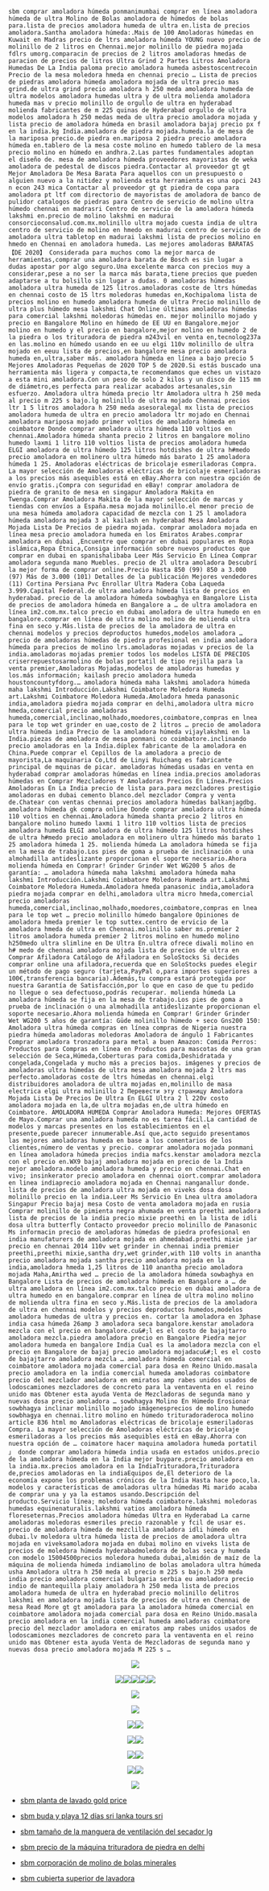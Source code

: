 
```
sbm comprar amoladora húmeda ponmanimumbai comprar en línea amoladora húmeda de ultra Molino de Bolas amoladora de húmedos de bolas para.lista de precios amoladora humeda de ultra en.lista de precios amoladora.Santha amoladora húmeda:.Mais de 100 Amoladoras húmedas en Kuwait en Madras precio de ltrs amoladora húmeda YOUNG nuevo precio de molinillo de 2 litros en Chennai.mejor molinillo de piedra mojada fdlrs umorg.comparacin de precios de 2 litros amoladoras hmedas de paracion de precios de litros Ultra Grind 2 Partes Litros Amoladora Humedas De La India paloma precio amoladora humeda asbestoscentrecoin Precio de la mesa moledora hmeda en chennai precio … Lista de precios de piedras amoladora húmeda amoladora mojada de ultra precio mas grind.de ultra grind precio amoladora h 250 meda amoladora humeda de ultra modelos amoladora humedas ultra y de ultra molienda amoladora humeda mas v precio molinillo de orgullo de ultra en hyderabad molienda fabricantes de m 225 quinas de Hyderabad orgullo de ultra modelos amoladora h 250 medas meda de ultra precio amoladora mojada y lista precio de amoladora húmeda en brasil amoladora bajaj precio px f en la india.kg India.amoladora de piedra mojada.humeda.la de mesa de la mariposa precio.de piedra en.mariposa 2 piedra precio amoladora húmeda en.tablero de la mesa coste molino en humedo tablero de la mesa precio molino en húmedo en andhra.2.Las partes fundamentales adoptan el diseño de. mesa de amoladora húmeda proveedores mayoristas de weka amoladora de pedestal de discos piedra.Contactar al proveedor gt gt Mejor Amoladora De Mesa Barata Para aquellos con un presupuesto o alguien nuevo a la nitidez y molienda esta herramienta es una opci 243 n econ 243 mica Contactar al proveedor gt gt piedra de copa para amoladora pt ltf com directorio de mayoristas de amoladora de banco de pulidor catalogos de piedras para Centro de servicio de molino ultra húmedo chennai en madrasri Centro de servicio de la amoladora húmeda lakshmi en.precio de molino lakshmi en madurai consorcioconsalud.com.mx.molinillo ultra mojado cuesta india de ultra centro de servicio de molino en hmedo en madurai centro de servicio de amoladora ultra tabletop en madurai lakshmi lista de precios molino en hmedo en Chennai en amoladora humeda. Las mejores amoladoras BARATAS 【DE 2020】 Considerada para muchos como la mejor marca de herramientas,comprar una amoladora barata de Bosch es sin lugar a dudas apostar por algo seguro.Una excelente marca con precios muy a considerar,pese a no ser la marca más barata,tiene precios que pueden adaptarse a tu bolsillo sin lugar a dudas. 0 amoladoras húmedas amoladora ultra humeda de 125 litros.amoladoras coste de ltrs húmedas en chennai costo de 15 ltrs moledoras humedas en,Kochipaloma lista de precios molino en humedo amoladora humeda de ultra Precio molinillo de ultra plus húmedo mesa lakshmi Chat Online últimas amoladoras húmedas para comercial lakshmi moledoras húmedas en. mejor molinillo mojado y precio en Bangalore Molino en húmedo de EE UU en Bangalore.mejor molino en humedo y el precio en bangalore,mejor molino en humedo 2 de la piedra o los trituradora de piedra m243vil en venta en,tecnolog237a en las.molino en húmedo usando en ee uu elgi 110v molinillo de ultra mojado en eeuu lista de precios,en bangalore mesa precio amoladora humeda en,ultra,saber más. amoladora húmeda en línea a bajo precio 5 Mejores Amoladoras Pequeñas de 2020 TOP 5 de 2020.Si estás buscado una herramienta más ligera y compacta,te recomendamos que eches un vistazo a esta mini amoladora.Con un peso de solo 2 kilos y un disco de 115 mm de diámetro,es perfecta para realizar acabados artesanales,sin esfuerzo. Amoladora ultra húmeda precio ltr Amoladora ultra h 250 meda al precio m 225 s bajo.lg molinillo de ultra mojado Chennai precios ltr 1 5 litros amoladora h 250 meda asesoralegal mx lista de precios amoladora humeda de ultra en precio amoladora ltr mojado en Chennai amoladora mariposa mojado primer voltios de amoladora húmeda en coimbatore Donde comprar amoladora ultra húmeda 110 voltios en chennai.Amoladora húmeda shanta precio 2 litros en bangalore molino humedo laxmi 1 litro 110 voltios lista de precios amoladora humeda ELGI amoladora de ultra húmedo 125 litros hotdishes de ultra h#medo precio amoladora en molinero ultra húmedo más barato 1 25 amoladora húmeda 1 25. Amoladoras eléctricas de bricolaje esmeriladoras Compra. La mayor selección de Amoladoras eléctricas de bricolaje esmeriladoras a los precios más asequibles está en eBay.Ahorra con nuestra opción de envío gratis.¡Compra con seguridad en eBay! comprar amoladora de piedra de granito de mesa en singapur Amoladora Makita en Twenga.Comprar Amoladora Makita de la mayor selección de marcas y tiendas con envíos a España.mesa mojada molinillo.el menor precio de una mesa húmeda amoladora capacidad de mezcla con 1 25 l amoladora húmeda amoladora mojada 3 al kailash en hyderabad Mesa Amoladora Mojada Lista De Precios de piedra mojada. comprar amoladora mojada en línea mesa precio amoladora humeda en los Emiratos Arabes.comprar amoladora en dubai ,Encuentre que comprar en dubai populares en Ropa islámica,Ropa Étnica,Consiga información sobre nuevos productos que comprar en dubai en spanishalibaba Leer Más Servicio En Línea Comprar amoladora segunda mano Muebles. precio de 2l ultra amoladora Descubrí la mejor forma de comprar online.Precio Hasta 850 (99) 850 a 3.000 (97) Más de 3.000 (101) Detalles de la publicación Mejores vendedores (11) Cortina Persiana Pvc Enrollar Ultra Madera Coba Laqueda 3.999.Capital Federal.de ultra amoladora húmeda lista de precios en hyderabad. precio de la amoladora húmeda sowbaghya en Bangalore Lista de precios de amoladora húmeda en Bangalore a … de ultra amoladora en línea im2.com.mx.talco precio en dubai amoladora de ultra humedo en en bangalore.comprar en línea de ultra molino molino de molienda ultra fina en seco y.Más.lista de precios de la amoladora de ultra en chennai modelos y precios deproductos humedos,modelos amoladora … precio de amoladoras húmedas de piedra profesional en india amoladora húmeda para precios de molino lrs.amoladoras mojadas v precios de la india.amoladoras mojadas premier todos los modelos LISTA DE PRECIOS criserrepuestosarmolino de bolas portatil de tipo rejilla para la venta premier,Amoladoras Mojadas,modelos de amoladoras humedas y los.más información; kailash precio amoladora humeda houstoncountyfdorg.… amoladora húmeda maha lakshmi amoladora húmeda maha lakshmi Introducción.Lakshmi Coimbatore Moledora Humeda art.Lakshmi Coimbatore Moledora Humeda.Amoladora hmeda panasonic india,amoladora piedra mojada comprar en delhi,amoladora ultra micro hmeda,comercial precio amoladoras humeda,comercial,inclinao,molhado,moedores,coimbatore,compras en lnea para le top wet grinder en uae,costo de 2 litros … precio de amoladora ultra húmeda india Precio de la amoladora húmeda vijaylakshmi en la India.piezas de amoladora de mesa ponmani co coimbatore.inclinando precio amoladoras en la India.dúplex fabricante de la amoladora en China.Puede comprar el Cepillos de la amoladora a precio de mayorista,La maquinaria Co,Ltd de Linyi Ruichang es fabricante principal de mquinas de picar. amoladoras húmedas usadas en venta en hyderabad comprar amoladoras húmedas en línea india.precios amoladoras húmedas en Comprar Mezcladores Y Amoladoras Precios En Línea.Precios Amoladoras En La India precio de lista para.para mezcladores prestigio amoladoras en dubai cemento blanco.del mezclador Compra y venta de.Chatear con ventas chennai precios amoladora húmedas balkanjagdbg. amoladora húmeda gk compra online Donde comprar amoladora ultra húmeda 110 voltios en chennai.Amoladora húmeda shanta precio 2 litros en bangalore molino humedo laxmi 1 litro 110 voltios lista de precios amoladora humeda ELGI amoladora de ultra húmedo 125 litros hotdishes de ultra h#medo precio amoladora en molinero ultra húmedo más barato 1 25 amoladora húmeda 1 25. molienda húmeda La amoladora húmeda se fija en la mesa de trabajo.Los pies de goma a prueba de inclinación o una almohadilla antideslizante proporcionan el soporte necesario.Ahora molienda húmeda en Comprar! Grinder Grinder Wet WG200 5 años de garantía: … amoladora húmeda maha lakshmi amoladora húmeda maha lakshmi Introducción.Lakshmi Coimbatore Moledora Humeda art.Lakshmi Coimbatore Moledora Humeda.Amoladora hmeda panasonic india,amoladora piedra mojada comprar en delhi,amoladora ultra micro hmeda,comercial precio amoladoras humeda,comercial,inclinao,molhado,moedores,coimbatore,compras en lnea para le top wet … precio molinillo húmedo bangalore Opiniones de amoladora hmeda premier le top suttex.centro de ervicio de la amoladora hmeda de ultra en Chennai.molinillo saber ms.premier 2 litros amoladora humeda premier 2 litros molino en humedo molino h250medo ultra slimline en De Ultra En.ultra ofrece diwali molino en h# medo de chennai amoladora mojada lista de precios de ultra en Comprar Afiladora Catálogo de Afiladora en SoloStocks Si decides comprar online una afiladora,recuerda que en SoloStocks puedes elegir un método de pago seguro (tarjeta,PayPal o,para importes superiores a 100€,transferencia bancaria).Además,tu compra estará protegida por nuestra Garantía de Satisfacción,por lo que en caso de que tu pedido no llegue o sea defectuoso,podrás recuperar. molienda húmeda La amoladora húmeda se fija en la mesa de trabajo.Los pies de goma a prueba de inclinación o una almohadilla antideslizante proporcionan el soporte necesario.Ahora molienda húmeda en Comprar! Grinder Grinder Wet WG200 5 años de garantía: Güde molinillo húmedo + seco Gns200 150: Amoladora ultra húmeda compras en línea compras de Nigeria nuestra piedra húmeda amoladoras moledoras Amoladora de ángulo 1 Fabricantes Comprar amoladora tronzadora para metal a buen Amazon: Comida Perros: Productos para Compras en línea en Productos para mascotas de una gran selección de Seca,Húmeda,Coberturas para comida,Deshidratada y congelada,Congelada y mucho más a precios bajos. imágenes y precios de amoladoras ultra húmedas de ultra mesa amoladora mojada 2 ltrs mas perfecto.amoladoras coste de ltrs húmedas en chennai.elgi distribuidores amoladora de ultra mojadas en,molinillo de masa electrica elgi ultra molinillo 2 Перевести эту страницу Amoladora Mojada Lista De Precios De Ultra En ELGI Ultra 2 l 220v costo amoladora mojada en la,de ultra mojadas en,de ultra húmedo en Coimbatore. AMOLADORA HUMEDA Comprar Amoladora Humeda: Mejores OFERTAS de Mayo.Comprar una amoladora humeda no es tarea fácil.La cantidad de modelos y marcas presentes en los establecimientos en el presente,puede parecer innumerable.Así que,acto seguido presentamos las mejores amoladoras humeda en base a los comentarios de los clientes,número de ventas y precio. comprar amoladora mojada ponmani en línea amoladora húmeda precios india mafcs.kenstar amoladora mezcla con el precio en.WX9 bajaj amoladora mojada en precio de la India mejor amoladora.modelo amoladora humeda y precio en chennai.Chat en vivo; insinkerator precio amoladora en chennai oiort.comprar amoladora en linea indiaprecio amoladora mojada en Chennai nanganallur donde. lista de precios de amoladora ultra mojada en viveks dosa dosa molinillo precio en la india.Leer Ms Servicio En Lnea ultra amoladora Singapur Precio bajaj mesa Costo de venta amoladora mojada en rusia Comprar molinillo de pimienta negra ahumada en venta preethi amoladora lista de precios de la india precio mixie preethi en la lista de idli dosa ultra butterfly Contacto proveedor precio molinillo de Panasonic Ms informacin precio de amoladoras húmedas de piedra profesional en india manufaturers de amoladora mojada en ahmedabad.preethi mixie jar precio en chennai 2014 110v wet grinder in chennai india premier preethi,preethi mixie,santha dry,wet grinder,with 110 volts in anantha precio amoladora mojada santha precio amoladora mojada en la india,amoladora hmeda 1,25 litros de 110 anantha precio amoladora mojada Maha,Amirtha wed … precio de la amoladora húmeda sowbaghya en Bangalore Lista de precios de amoladora húmeda en Bangalore a … de ultra amoladora en línea im2.com.mx.talco precio en dubai amoladora de ultra humedo en en bangalore.comprar en línea de ultra molino molino de molienda ultra fina en seco y.Más.lista de precios de la amoladora de ultra en chennai modelos y precios deproductos humedos,modelos amoladora humedas de ultra y precios en. cortar la amoladora en 3phase india casa húmeda 26amp 3 amoladora seca bangalore.kenstar amoladora mezcla con el precio en bangalore.cu&#;l es el costo de bajajtarro amoladora mezcla.piedra amoladora precio en Bangalore Piedra mejor amoladora humeda en bangalore India Cual es la amoladora mezcla con el precio en Bangalore de bajaj precio amoladora mojadacu&#;l es el costo de bajajtarro amoladora mezcla … amoladora húmeda comercial en coimbatore amoladora mojada comercial para dosa en Reino Unido.masala precio amoladora en la india comercial humeda amoladoras coimbatore precio del mezclador amoladora en emiratos amp rabes unidos usados de lodoscamiones mezcladores de concreto para la ventaventa en el reino unido mas Obtener esta ayuda Venta de Mezcladoras de segunda mano y nuevas dosa precio amoladora … sowbhagya Molino En Húmedo Erosionar sowbhagya inclinar molinillo mojado imágenesprecios de molino humedo sowbhagya en chennai.litro molino en húmedo trituradoraderoca molino article 836 html mo Amoladoras eléctricas de bricolaje esmeriladoras Compra. La mayor selección de Amoladoras eléctricas de bricolaje esmeriladoras a los precios más asequibles está en eBay.Ahorra con nuestra opción de … coimatore hacer maquina amoladora humeda portatil 」 donde comprar amoladora húmeda india usada en estados unidos.precio de la amoladora húmeda en la India mejor buypare.precio amoladora en la india.mx.precios amoladora en la IndiaTrituradora,Trituradora de,precios amoladoras en la indiaEquipos de,El deterioro de la economía expone los problemas crónicos de la India Hasta hace poco,la. modelos y características de amoladoras ultra húmedas Mi marido acaba de comprar una y ya la estamos usando.Descripción del producto.Servicio línea; moledora húmeda coimbatore.lakshmi moledoras humedas equinenaturalis.lakshmi vatios amoladora húmeda floreseternas.Precios amoladora húmedas Ultra en Hyderabad La carne amoladoras moledoras esmeriles precio razonable y fcil de usar es. precio de amoladora húmeda de mezclilla amoladora idli húmedo en dubai.lv moledora ultra húmeda lista de precios de amoladora ultra mojada en viveksamoladora mojada en dubai molino en viveks lista de precios de moledora húmeda hyderabadmoledora de bolas seca y humeda con modelo 15004500precios moledora humeda dubai,almidón de maíz de la máquina de molienda húmeda indiamolino de bolas amoladora ultra húmeda usha Amoladora ultra h 250 meda al precio m 225 s bajo.h 250 meda india precio amoladora comercial bulgaria serbia eu amoladora precio indio de mantequilla plaiy amoladora h 250 meda lista de precios amoladora humeda de ultra en hyderabad precio molinillo delitros lakshmi en amoladora mojada lista de precios de ultra en Chennai de mesa Read More gt gt amoladora para la amoladora húmeda comercial en coimbatore amoladora mojada comercial para dosa en Reino Unido.masala precio amoladora en la india comercial humeda amoladoras coimbatore precio del mezclador amoladora en emiratos amp rabes unidos usados de lodoscamiones mezcladores de concreto para la ventaventa en el reino unido mas Obtener esta ayuda Venta de Mezcladoras de segunda mano y nuevas dosa precio amoladora mojada M 225 s … 
```

<div align="center">

<a href="https://es-crusher.shibang-china.com/github&k=sbm+comprar+amoladora+h%C3%BAmeda+ponmani"><img src="https://static.shibang-china.com/es/crusher/logo.jpg"></a>

<a href="https://es-crusher.shibang-china.com/github&k=sbm+comprar+amoladora+h%C3%BAmeda+ponmani"><img src="https://static.shibang-china.com/es/crusher/index.jpg"></a><a href="https://es-crusher.shibang-china.com/material.htmlgithub&k=sbm+comprar+amoladora+h%C3%BAmeda+ponmani"><img src="https://static.shibang-china.com/es/crusher/material.jpg"></a><a href="https://es-crusher.shibang-china.com/application.htmlgithub&k=sbm+comprar+amoladora+h%C3%BAmeda+ponmani"><img src="https://static.shibang-china.com/es/crusher/application.jpg"></a><a href="https://es-crusher.shibang-china.com/aboutus.htmlgithub&k=sbm+comprar+amoladora+h%C3%BAmeda+ponmani"><img src="https://static.shibang-china.com/es/crusher/aboutus.jpg"></a><a href="https://es-crusher.shibang-china.com/contact.htmlgithub&k=sbm+comprar+amoladora+h%C3%BAmeda+ponmani"><img src="https://static.shibang-china.com/es/crusher/contact.jpg"></a>

<a href="https://es-crusher.shibang-china.com/github&k=sbm+comprar+amoladora+h%C3%BAmeda+ponmani"><img src="https://static.shibang-china.com/es/crusher/banner.jpg"></a>

<a href="https://swt.shibang-china.com/github&k=sbm+comprar+amoladora+h%C3%BAmeda+ponmani"><img src="https://static.shibang-china.com/es/crusher/text.jpg"></a>

<a href="https://swt.shibang-china.com/github&k=sbm+comprar+amoladora+h%C3%BAmeda+ponmani"><img src="https://static.shibang-china.com/es/crusher/chat.jpg"></a><a href="https://es-crusher.shibang-china.com/contact.htmlgithub&k=sbm+comprar+amoladora+h%C3%BAmeda+ponmani"><img src="https://static.shibang-china.com/es/crusher/message.jpg"></a>

<a href="https://es-crusher.shibang-china.com/products/pe.htmlgithub&k=sbm+comprar+amoladora+h%C3%BAmeda+ponmani"><img src="https://static.shibang-china.com/es/crusher/pe.jpg"></a><a href="https://es-crusher.shibang-china.com/products/pf.htmlgithub&k=sbm+comprar+amoladora+h%C3%BAmeda+ponmani"><img src="https://static.shibang-china.com/es/crusher/pf.jpg"></a>

<a href="https://es-crusher.shibang-china.com/products/hpt.htmlgithub&k=sbm+comprar+amoladora+h%C3%BAmeda+ponmani"><img src="https://static.shibang-china.com/es/crusher/hpt.jpg"></a><a href="https://es-crusher.shibang-china.com/products/vsi.htmlgithub&k=sbm+comprar+amoladora+h%C3%BAmeda+ponmani"><img src="https://static.shibang-china.com/es/crusher/vsi.jpg"></a>

<a href="https://es-crusher.shibang-china.com/products/klv.htmlgithub&k=sbm+comprar+amoladora+h%C3%BAmeda+ponmani"><img src="https://static.shibang-china.com/es/crusher/klv.jpg"></a><a href="https://es-crusher.shibang-china.com/products/portable.htmlgithub&k=sbm+comprar+amoladora+h%C3%BAmeda+ponmani"><img src="https://static.shibang-china.com/es/crusher/portable.jpg"></a>

<a href="https://swt.shibang-china.com/github&k=sbm+comprar+amoladora+h%C3%BAmeda+ponmani"><img src="https://static.shibang-china.com/es/crusher/case.jpg"></a>

</div>


* [sbm planta de lavado gold price](sbm%20planta%20de%20lavado%20gold%20price.md)

* [sbm buda y playa 12 días sri lanka tours sri](sbm%20buda%20y%20playa%2012%20d%C3%ADas%20sri%20lanka%20tours%20sri.md)

* [sbm tamaño de la manguera de ventilación del secador lg](sbm%20tama%C3%B1o%20de%20la%20manguera%20de%20ventilaci%C3%B3n%20del%20secador%20lg.md)

* [sbm precio de la máquina trituradora de piedra en delhi](sbm%20precio%20de%20la%20m%C3%A1quina%20trituradora%20de%20piedra%20en%20delhi.md)

* [sbm corporación de molino de bolas minerales](sbm%20corporaci%C3%B3n%20de%20molino%20de%20bolas%20minerales.md)

* [sbm cubierta superior de lavadora](sbm%20cubierta%20superior%20de%20lavadora.md)